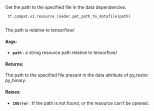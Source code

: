 Get the path to the specified file in the data dependencies.

```
 tf.compat.v1.resource_loader.get_path_to_datafile(path)
 
```

The path is relative to tensorflow/

#### Args:
- **`path`** : a string resource path relative to tensorflow/


#### Returns:
The path to the specified file present in the data attribute of py_testor py_binary.

#### Raises:
- **`IOError`** : If the path is not found, or the resource can't be opened.
